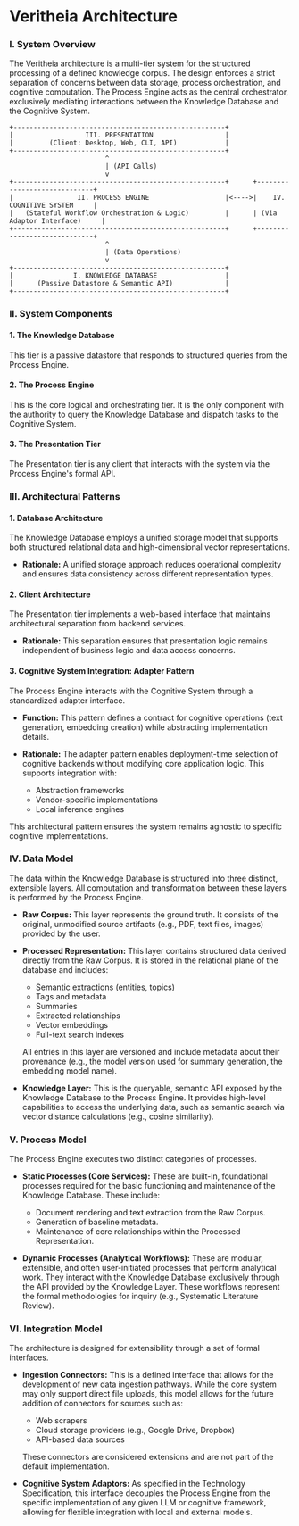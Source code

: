# Veritheia Architecture

### I. System Overview

The Veritheia architecture is a multi-tier system for the structured processing of a defined knowledge corpus. The design enforces a strict separation of concerns between data storage, process orchestration, and cognitive computation. The Process Engine acts as the central orchestrator, exclusively mediating interactions between the Knowledge Database and the Cognitive System.

```
+-----------------------------------------------------+
|                  III. PRESENTATION                  |
|         (Client: Desktop, Web, CLI, API)            |
+-----------------------------------------------------+
                        ^
                        | (API Calls)
                        v
+-----------------------------------------------------+      +-----------------------------+
|                II. PROCESS ENGINE                   |<---->|    IV. COGNITIVE SYSTEM     |
|   (Stateful Workflow Orchestration & Logic)         |      | (Via Adaptor Interface)     |
+-----------------------------------------------------+      +-----------------------------+
                        ^
                        | (Data Operations)
                        v
+-----------------------------------------------------+
|               I. KNOWLEDGE DATABASE                 |
|      (Passive Datastore & Semantic API)             |
+-----------------------------------------------------+
```

### II. System Components

#### 1. The Knowledge Database

This tier is a passive datastore that responds to structured queries from the Process Engine.

#### 2. The Process Engine

This is the core logical and orchestrating tier. It is the only component with the authority to query the Knowledge Database and dispatch tasks to the Cognitive System.

#### 3. The Presentation Tier

The Presentation tier is any client that interacts with the system via the Process Engine's formal API.

### III. Architectural Patterns

#### 1. Database Architecture

The Knowledge Database employs a unified storage model that supports both structured relational data and high-dimensional vector representations.

*   **Rationale:** A unified storage approach reduces operational complexity and ensures data consistency across different representation types.

#### 2. Client Architecture

The Presentation tier implements a web-based interface that maintains architectural separation from backend services.

*   **Rationale:** This separation ensures that presentation logic remains independent of business logic and data access concerns.

#### 3. Cognitive System Integration: Adapter Pattern

The Process Engine interacts with the Cognitive System through a standardized adapter interface.

*   **Function:** This pattern defines a contract for cognitive operations (text generation, embedding creation) while abstracting implementation details.

*   **Rationale:** The adapter pattern enables deployment-time selection of cognitive backends without modifying core application logic. This supports integration with:
    *   Abstraction frameworks
    *   Vendor-specific implementations
    *   Local inference engines

This architectural pattern ensures the system remains agnostic to specific cognitive implementations.

### IV. Data Model

The data within the Knowledge Database is structured into three distinct, extensible layers. All computation and transformation between these layers is performed by the Process Engine.

*   **Raw Corpus:** This layer represents the ground truth. It consists of the original, unmodified source artifacts (e.g., PDF, text files, images) provided by the user.

*   **Processed Representation:** This layer contains structured data derived directly from the Raw Corpus. It is stored in the relational plane of the database and includes:
    *   Semantic extractions (entities, topics)
    *   Tags and metadata
    *   Summaries
    *   Extracted relationships
    *   Vector embeddings
    *   Full-text search indexes
    
    All entries in this layer are versioned and include metadata about their provenance (e.g., the model version used for summary generation, the embedding model name).

*   **Knowledge Layer:** This is the queryable, semantic API exposed by the Knowledge Database to the Process Engine. It provides high-level capabilities to access the underlying data, such as semantic search via vector distance calculations (e.g., cosine similarity).

### V. Process Model

The Process Engine executes two distinct categories of processes.

*   **Static Processes (Core Services):** These are built-in, foundational processes required for the basic functioning and maintenance of the Knowledge Database. These include:
    *   Document rendering and text extraction from the Raw Corpus.
    *   Generation of baseline metadata.
    *   Maintenance of core relationships within the Processed Representation.

*   **Dynamic Processes (Analytical Workflows):** These are modular, extensible, and often user-initiated processes that perform analytical work. They interact with the Knowledge Database exclusively through the API provided by the Knowledge Layer. These workflows represent the formal methodologies for inquiry (e.g., Systematic Literature Review).

### VI. Integration Model

The architecture is designed for extensibility through a set of formal interfaces.

*   **Ingestion Connectors:** This is a defined interface that allows for the development of new data ingestion pathways. While the core system may only support direct file uploads, this model allows for the future addition of connectors for sources such as:
    *   Web scrapers
    *   Cloud storage providers (e.g., Google Drive, Dropbox)
    *   API-based data sources

    These connectors are considered extensions and are not part of the default implementation.
    
*   **Cognitive System Adaptors:** As specified in the Technology Specification, this interface decouples the Process Engine from the specific implementation of any given LLM or cognitive framework, allowing for flexible integration with local and external models.